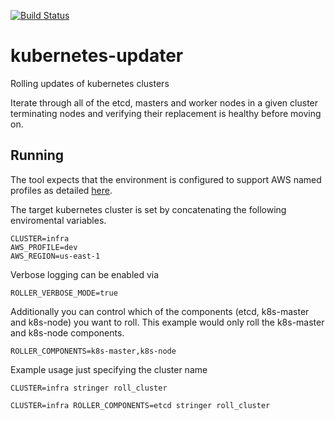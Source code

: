 [![Build Status](https://travis-ci.org/VEVO/kubernetes-updater.svg?branch=master)](https://travis-ci.org/VEVO/kubernetes-updater)

# kubernetes-updater
Rolling updates of kubernetes clusters

Iterate through all of the etcd, masters and worker nodes in a given cluster terminating nodes and verifying their replacement is healthy before moving on.

## Running

The tool expects that the environment is configured to support AWS named profiles as detailed [here](http://docs.aws.amazon.com/cli/latest/userguide/cli-chap-getting-started.html#cli-multiple-profiles).

The target kubernetes cluster is set by concatenating the following enviromental variables.

```
CLUSTER=infra
AWS_PROFILE=dev
AWS_REGION=us-east-1
```

Verbose logging can be enabled via

```
ROLLER_VERBOSE_MODE=true
```

Additionally you can control which of the components (etcd, k8s-master and k8s-node) you want to roll.   This example would only roll the k8s-master and k8s-node components.

```
ROLLER_COMPONENTS=k8s-master,k8s-node
```

Example usage just specifying the cluster name

```
CLUSTER=infra stringer roll_cluster
```

```
CLUSTER=infra ROLLER_COMPONENTS=etcd stringer roll_cluster
```



